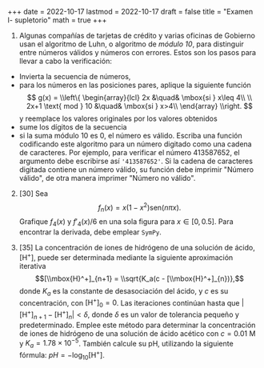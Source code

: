 +++
date      = 2022-10-17
lastmod   = 2022-10-17
draft     = false
title     = "Examen I- supletorio"
math      = true
+++

1. Algunas compañías de tarjetas de crédito y varias oficinas de Gobierno usan el algoritmo de Luhn, o algoritmo de *módulo 10*, para distinguir entre números válidos y números con errores. Estos son los pasos para llevar a cabo la verificación: 
* Invierta la secuencia de números,
* para los números en las posiciones pares, aplique la siguiente función
$$ g(x) = \\left\{
      \begin{array}{lcl}
      2x &\quad& \mbox{si } x\leq 4\\
      \\
      2x+1 \text{ mod } 10 &\quad& \mbox{si } x>4\\
      \end{array}
      \\right.
$$
y reemplace los valores originales por los valores obtenidos
*  sume los dígitos de la secuencia
*  si la suma módulo 10 es 0, el número es válido.
Escriba una función codificando este algoritmo para un número digitado como una cadena de caracteres. Por ejemplo, para verificar el número 413587652, el argumento debe escribirse así `'413587652'`. Si la cadena de caracteres digitada contiene un número válido, su función debe imprimir "Número válido", de otra manera imprimer "Número no válido".
2. [30] Sea
$$f_n(x) = x(1-x^2)\mbox{sen}{(n \pi x)}.$$
Grafique $f_4(x)$ y $f'_4(x)/6$ en una sola figura para $x\in [0,0.5]$.  Para encontrar la derivada, debe emplear `SymPy`.

5. [35] La concentración de iones de hidrógeno de una solución de ácido, $[\mbox{H}^+]$, puede ser determinada mediante la siguiente aproximación iterativa
$$[\\mbox{H}^+]_{n+1} = \\sqrt{K_a(c - [\\mbox{H}^+]_{n})},$$
donde $K_a$ es la constante de desasociación del ácido, y $c$ es su concentración, con $[\mbox{H}^+]_{0}=0$. Las iteraciones continúan hasta que $|[\mbox{H}^+]_{n+1} - [\mbox{H}^+]_{n}| < \delta$,  donde $\delta$ es un valor de tolerancia pequeño y predeterminado. Emplee este método para determinar la concentración de iones de hidrógeno de una solución de ácido acético con $c = 0.01$ M y $K_a=1.78\times 10^{-5}$. También calcule su pH, utilizando la siguiente fórmula: $pH = -\log_{10}{[\mbox{H}^+]}$.
